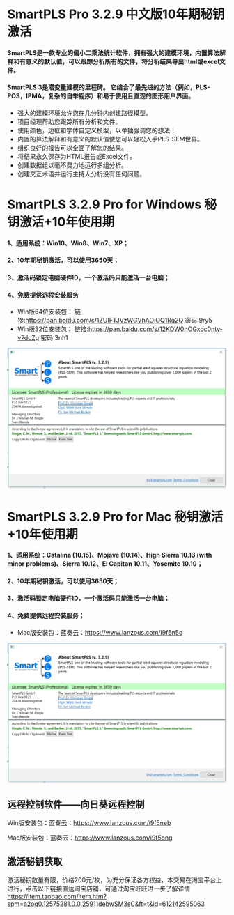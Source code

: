 # SmartPLS Pro 3.2.9 中文版10年期秘钥激活

#### SmartPLS是一款专业的偏小二乘法统计软件，拥有强大的建模环境，内置算法解释和有意义的默认值，可以跟踪分析所有的文件，将分析结果导出html或excel文件。

#### SmartPLS 3是潜变量建模的里程碑。 它结合了最先进的方法（例如，PLS-POS，IPMA，复杂的自举程序）和易于使用且直观的图形用户界面。

* 强大的建模环境允许您在几分钟内创建路径模型。
* 项目经理帮助您跟踪所有分析和文件。
* 使用颜色，边框和字体自定义模型，以单独强调您的想法！
* 内置的算法解释和有意义的默认值使您可以轻松入手PLS-SEM世界。
* 组织良好的报告可以全面了解您的结果。
* 将结果永久保存为HTML报告或Excel文件。
* 创建数据组以毫不费力地运行多组分析。
* 创建交互术语并运行主持人分析没有任何问题。

# SmartPLS 3.2.9 Pro for Windows 秘钥激活+10年使用期

#### 1、适用系统：Win10、Win8、Win7、XP；
#### 2、10年期秘钥激活，可以使用3650天；
#### 3、激活码锁定电脑硬件ID，一个激活码只能激活一台电脑；
#### 4、免费提供远程安装服务

* Win版64位安装包： 链接:https://pan.baidu.com/s/1ZUIFTJVzWGVhAOiOQ1Rq2Q  密码:9ry5
* Win版32位安装包： 链接:https://pan.baidu.com/s/12KDW0nOGxoc0nty-v7dcZg  密码:3nh1

![](https://raw.githubusercontent.com/Qiyafeng/QSR/master/20200217102423.png
)



# SmartPLS 3.2.9 Pro for Mac 秘钥激活+10年使用期
#### 1、适用系统：Catalina (10.15)、Mojave (10.14)、High Sierra 10.13 (with minor problems)、Sierra 10.12、El Capitan 10.11、Yosemite 10.10；
#### 2、10年期秘钥激活，可以使用3650天；
#### 3、激活码锁定电脑硬件ID，一个激活码只能激活一台电脑；
#### 4、免费提供远程安装服务；


* Mac版安装包：蓝奏云：https://www.lanzous.com/i9f5n5c

![](https://raw.githubusercontent.com/Qiyafeng/QSR/master/20200217100738.png)


## 远程控制软件——向日葵远程控制

Win版安装包：蓝奏云：https://www.lanzous.com/i9f5neb


Mac版安装包：蓝奏云：https://www.lanzous.com/i9f5ong


## 激活秘钥获取
激活秘钥数量有限，价格200元/枚，为充分保证各方权益，本交易在淘宝平台上进行，点击以下链接直达淘宝店铺，可通过淘宝旺旺进一步了解详情
https://item.taobao.com/item.htm?spm=a2oq0.12575281.0.0.25911debwSM3sC&ft=t&id=612142595063
